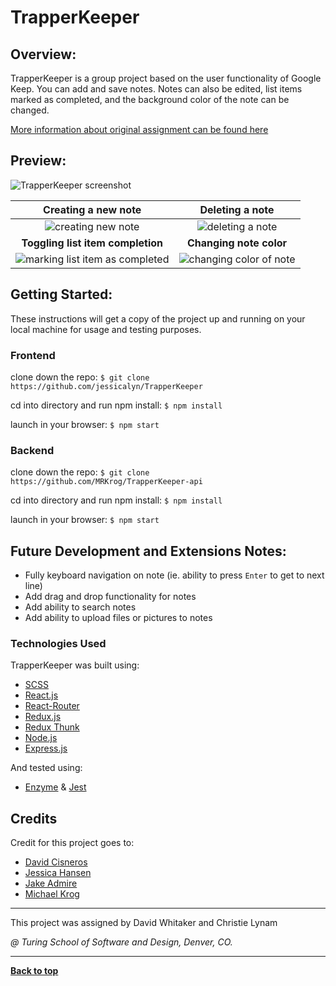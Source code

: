 # TrapperKeeper

## Overview:

TrapperKeeper is a group project based on the user functionality of Google Keep. You can add and save notes. Notes can also be edited, list items marked as completed, and the background color of the note can be changed. 

[More information about original assignment can be found here](http://frontend.turing.io/projects/trapper-keeper.html)

## Preview:

<img src="src/media/TrapperKeeper.png" alt="TrapperKeeper screenshot">

Creating a new note             |  Deleting a note
:-------------------------:|:-------------------------:
<img src="src/media/createNote.gif" alt="creating new note">  |  <img src="src/media/deleteList.gif" alt="deleting a note">
**Toggling list item completion**             |  **Changing note color**
<img src="src/media/toggleComplete.gif" alt="marking list item as completed">  |  <img src="src/media/toggleColor.gif" alt="changing color of note">

## Getting Started:

These instructions will get a copy of the project up and running on your local machine for usage and testing purposes.

### Frontend
clone down the repo: ```$ git clone https://github.com/jessicalyn/TrapperKeeper```

cd into directory and run npm install: ```$ npm install```

launch in your browser: ```$ npm start ```

### Backend
clone down the repo: ```$ git clone https://github.com/MRKrog/TrapperKeeper-api```

cd into directory and run npm install: ``` $ npm install ```

launch in your browser: ``` $ npm start ```

## Future Development and Extensions Notes:

- Fully keyboard navigation on note (ie. ability to press `Enter` to get to next line)
- Add drag and drop functionality for notes
- Add ability to search notes
- Add ability to upload files or pictures to notes

### Technologies Used
TrapperKeeper was built using: 
- [SCSS](https://sass-lang.com/)
- [React.js](https://reactjs.org/)
- [React-Router](https://reacttraining.com/react-router/)
- [Redux.js](https://redux.js.org/)
- [Redux Thunk](https://github.com/reduxjs/redux-thunk)
- [Node.js](https://nodejs.org/en/)
- [Express.js](https://expressjs.com/)

And tested using:
- [Enzyme](https://airbnb.io/enzyme/) & [Jest](https://airbnb.io/enzyme/docs/guides/jest.html)

## Credits
Credit for this project goes to: 
- [David Cisneros](https://github.com/DevelopingDavid)
- [Jessica Hansen](https://github.com/jessicalyn)
- [Jake Admire](https://github.com/JakeAdmire)
- [Michael Krog](https://github.com/MRKrog)

---
This project was assigned by David Whitaker and Christie Lynam 

*@ Turing School of Software and Design, Denver, CO.*

---
**[Back to top](https://github.com/MRKrog/TrapperKeeper/blob/master/README.md#trapperkeeper)**
